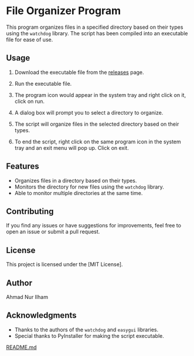 # File Organizer Program

This program organizes files in a specified directory based on their types using the `watchdog` library. The script has been compiled into an executable file for ease of use.

## Usage

1. Download the executable file from the [releases](https://github.com/Ahilham/File_Organizer.git) page.

2. Run the executable file.

3. The program icon would appear in the system tray and right click on it, click on run.

4. A dialog box will prompt you to select a directory to organize.

5. The script will organize files in the selected directory based on their types.

6. To end the script, right click on the same program icon in the system tray and an exit menu will pop up. Click on exit.

## Features

- Organizes files in a directory based on their types.
- Monitors the directory for new files using the `watchdog` library.
- Able to monitor multiple directories at the same time.

## Contributing

If you find any issues or have suggestions for improvements, feel free to open an issue or submit a pull request.

## License

This project is licensed under the [MIT License].

## Author

Ahmad Nur Ilham

## Acknowledgments

- Thanks to the authors of the `watchdog` and `easygui` libraries.
- Special thanks to PyInstaller for making the script executable.


[README.md](https://github.com/Ahilham/File_Organizer/files/13538154/README.md)
